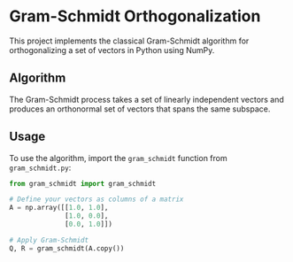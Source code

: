 # Gram-Schmidt Orthogonalization

This project implements the classical Gram-Schmidt algorithm for orthogonalizing a set of vectors in Python using NumPy.

## Algorithm
The Gram-Schmidt process takes a set of linearly independent vectors and produces an orthonormal set of vectors that spans the same subspace.

## Usage
To use the algorithm, import the `gram_schmidt` function from `gram_schmidt.py`:

```python
from gram_schmidt import gram_schmidt

# Define your vectors as columns of a matrix
A = np.array([[1.0, 1.0],
              [1.0, 0.0],
              [0.0, 1.0]])

# Apply Gram-Schmidt
Q, R = gram_schmidt(A.copy())
